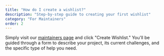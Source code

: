 ```yaml
---
title: "How do I create a wishlist?"
description: "Step-by-step guide to creating your first wishlist"
category: "For Maintainers"
order: 2
---
```


Simply visit our [maintainers page](/oss-wishlist-website/maintainers) and click "Create Wishlist." You'll be guided through a form to describe your project, its current challenges, and the specific type of help you need.